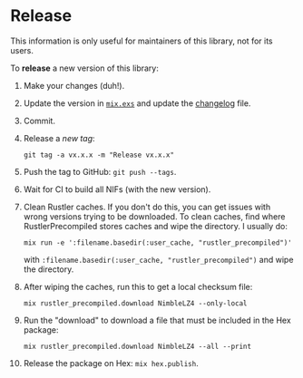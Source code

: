 # Release

This information is only useful for maintainers of this library, not for its
users.

To **release** a new version of this library:

  1. Make your changes (duh!).

  1. Update the version in [`mix.exs`](./mix.exs) and update the
     [changelog](./CHANGELOG.md) file.

  1. Commit.

  1. Release a *new tag*:

     ```shell
     git tag -a vx.x.x -m "Release vx.x.x"
     ```

  1. Push the tag to GitHub: `git push --tags`.

  1. Wait for CI to build all NIFs (with the new version).

  1. Clean Rustler caches. If you don't do this, you can get issues with wrong
     versions trying to be downloaded. To clean caches, find where RustlerPrecompiled stores caches and wipe the directory. I usually do:

     ```shell
     mix run -e ':filename.basedir(:user_cache, "rustler_precompiled")'
     ```

      with `:filename.basedir(:user_cache, "rustler_precompiled")` and wipe the directory.

  1. After wiping the caches, run this to get a local checksum file:

     ```shell
     mix rustler_precompiled.download NimbleLZ4 --only-local
     ```

  1. Run the "download" to download a file that must be included in the Hex
     package:

     ```shell
     mix rustler_precompiled.download NimbleLZ4 --all --print
     ```

  1. Release the package on Hex: `mix hex.publish`.
